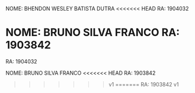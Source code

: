 NOME: BHENDON WESLEY BATISTA DUTRA
<<<<<<< HEAD
RA: 1904032

NOME: BRUNO SILVA FRANCO
RA: 1903842
=======
RA: 1904032 

NOME: BRUNO SILVA FRANCO
<<<<<<< HEAD
RA: 1903842


>>>>>>> v1
=======
RA: 1903842
>>>>>>> v1
